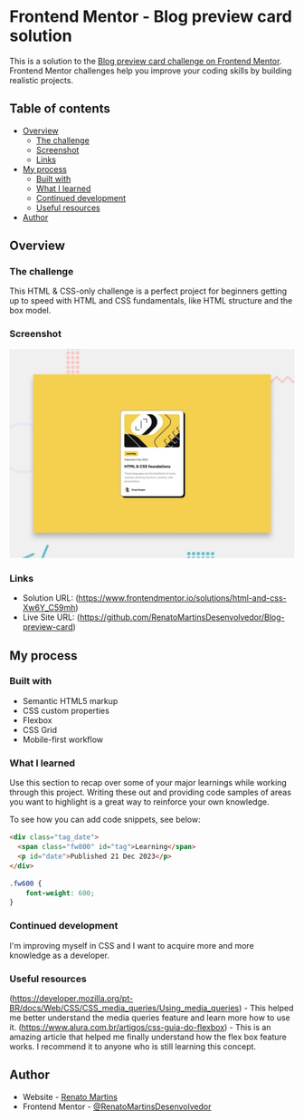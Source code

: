 # Frontend Mentor - Blog preview card solution

This is a solution to the [Blog preview card challenge on Frontend Mentor](https://www.frontendmentor.io/challenges/blog-preview-card-ckPaj01IcS). Frontend Mentor challenges help you improve your coding skills by building realistic projects. 

## Table of contents

- [Overview](#overview)
  - [The challenge](#the-challenge)
  - [Screenshot](#screenshot)
  - [Links](#links)
- [My process](#my-process)
  - [Built with](#built-with)
  - [What I learned](#what-i-learned)
  - [Continued development](#continued-development)
  - [Useful resources](#useful-resources)
- [Author](#author)



## Overview

### The challenge

This HTML & CSS-only challenge is a perfect project for beginners getting up to speed with HTML and CSS fundamentals, like HTML structure and the box model.

### Screenshot

![](/design/desktop-preview.jpg)

### Links

- Solution URL: (https://www.frontendmentor.io/solutions/html-and-css-Xw6Y_C59mh)
- Live Site URL: (https://github.com/RenatoMartinsDesenvolvedor/Blog-preview-card)

## My process

### Built with

- Semantic HTML5 markup
- CSS custom properties
- Flexbox
- CSS Grid
- Mobile-first workflow

### What I learned

Use this section to recap over some of your major learnings while working through this project. Writing these out and providing code samples of areas you want to highlight is a great way to reinforce your own knowledge.

To see how you can add code snippets, see below:

```html
<div class="tag_date">
  <span class="fw800" id="tag">Learning</span>
  <p id="date">Published 21 Dec 2023</p>
</div>
```
```css
.fw600 {
    font-weight: 600;
}
```
 
### Continued development

I'm improving myself in CSS and I want to acquire more and more knowledge as a developer.

### Useful resources

(https://developer.mozilla.org/pt-BR/docs/Web/CSS/CSS_media_queries/Using_media_queries) - 
This helped me better understand the media queries feature and learn more how to use it.
(https://www.alura.com.br/artigos/css-guia-do-flexbox) - This is an amazing article that helped me finally understand how the flex box feature works. I recommend it to anyone who is still learning this concept.

## Author

- Website - [Renato Martins](https://www.your-site.com)
- Frontend Mentor - [@RenatoMartinsDesenvolvedor](https://www.frontendmentor.io/profile/RenatoMartinsDesenvolvedor)
